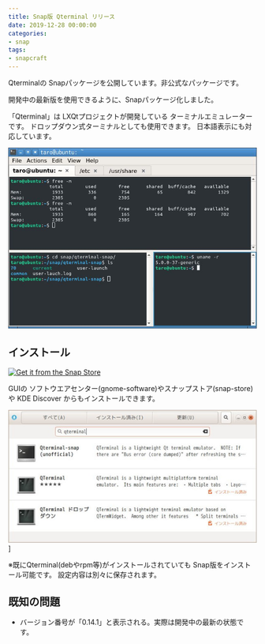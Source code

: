 ```yaml
---
title: Snap版 Qterminal リリース
date: 2019-12-28 00:00:00
categories:
- snap
tags:
- snapcraft
---
```


Qterminalの Snapパッケージを公開しています。非公式なパッケージです。

開発中の最新版を使用できるように、Snapパッケージ化しました。

「Qterminal」は LXQtプロジェクトが開発している ターミナルエミュレーターです。
ドロップダウン式ターミナルとしても使用できます。
日本語表示にも対応しています。

![screenshot](images/qterminal-snap.jpg)

## インストール

[![Get it from the Snap Store](https://snapcraft.io/static/images/badges/en/snap-store-black.svg)](https://snapcraft.io/qterminal-snap)

GUIの ソフトウエアセンター(gnome-software)やスナップストア(snap-store)や KDE Discover からもインストールできます。

![screenshot](images/qterminal-snap_gonome-soft_ja.jpg)]

※既にQterminal(debやrpm等)がインストールされていても Snap版をインストール可能です。
設定内容は別々に保存されます。

## 既知の問題

* バージョン番号が「0.14.1」と表示される。実際は開発中の最新の状態です。

